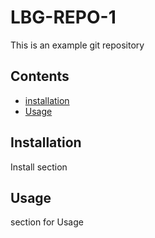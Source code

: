 # LBG-REPO-1
This is an example git repository 
## Contents
* [installation](#installation)
* [Usage](#usage)

## Installation
Install section

## Usage
section for Usage